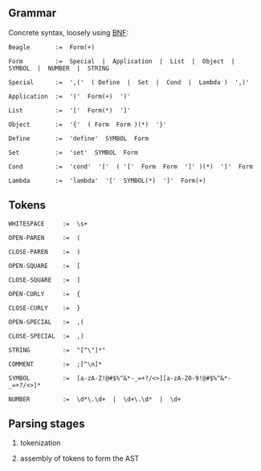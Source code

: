 
## Grammar ##

Concrete syntax, loosely using [BNF](http://en.wikipedia.org/wiki/Backus%E2%80%93Naur_Form):

    Beagle       :=  Form(+)
    
    Form         :=  Special  |  Application  |  List  |  Object  |  SYMBOL  |  NUMBER  |  STRING
    
    Special      :=  ',('  ( Define  |  Set  |  Cond  |  Lambda )  ',)'

    Application  :=  '('  Form(+)  ')' 
    
    List         :=  '['  Form(*)  ']'
    
    Object       :=  '{'  ( Form  Form )(*)  '}'

    Define       :=  'define'  SYMBOL  Form

    Set          :=  'set'  SYMBOL  Form

    Cond         :=  'cond'  '['  ( '['  Form  Form  ']' )(*)  ']'  Form

    Lambda       :=  'lambda'  '['  SYMBOL(*)  ']'  Form(+)
    


## Tokens ##

    WHITESPACE     :=  \s+

    OPEN-PAREN     :=  (

    CLOSE-PAREN    :=  )

    OPEN-SQUARE    :=  [

    CLOSE-SQUARE   :=  ]

    OPEN-CURLY     :=  {

    CLOSE-CURLY    :=  }
    
    OPEN-SPECIAL   :=  ,(
    
    CLOSE-SPECIAL  :=  ,)

    STRING         :=  "[^\"]*"

    COMMENT        :=  ;[^\n]*

    SYMBOL         :=  [a-zA-Z!@#$%^&*-_=+?/<>][a-zA-Z0-9!@#$%^&*-_=+?/<>]*

    NUMBER         :=  \d*\.\d+  |  \d+\.\d*  |  \d+



## Parsing stages ##

 1. tokenization

 2. assembly of tokens to form the AST
